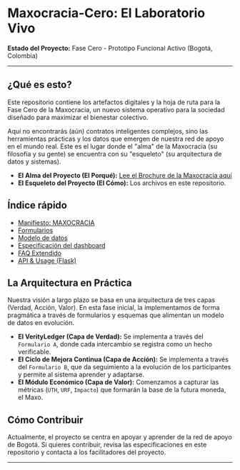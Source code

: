 # Maxocracia-Cero: El Laboratorio Vivo

**Estado del Proyecto:** Fase Cero - Prototipo Funcional Activo (Bogotá, Colombia)

---

## ¿Qué es esto?

Este repositorio contiene los artefactos digitales y la hoja de ruta para la Fase Cero de la Maxocracia, un nuevo sistema operativo para la sociedad diseñado para maximizar el bienestar colectivo.

Aquí no encontrarás (aún) contratos inteligentes complejos, sino las herramientas prácticas y los datos que emergen de nuestra red de apoyo en el mundo real. Este es el lugar donde el "alma" de la Maxocracia (su filosofía y su gente) se encuentra con su "esqueleto" (su arquitectura de datos y sistemas).

- **El Alma del Proyecto (El Porqué):** [Lee el Brochure de la Maxocracia aquí](URL_A_TU_BROCHURE_CUANDO_LO_SUBAS)
- **El Esqueleto del Proyecto (El Cómo):** Los archivos en este repositorio.

## Índice rápido

- [Manifiesto: MAXOCRACIA](docs/MAXOCRACIA_MANIFIESTO.md)
- [Formularios](formularios/)
- [Modelo de datos](data-model/)
- [Especificación del dashboard](dashboard-spec/)
- [FAQ Extendido](docs/FAQ_EXTENDIDO.md)
 - [API & Usage (Flask)](docs/API.md)

## La Arquitectura en Práctica

Nuestra visión a largo plazo se basa en una arquitectura de tres capas (Verdad, Acción, Valor). En esta fase inicial, la implementamos de forma pragmática a través de formularios y esquemas que alimentan un modelo de datos en evolución.

- **El VerityLedger (Capa de Verdad):** Se implementa a través del `Formulario A`, donde cada intercambio se registra como un hecho verificable.
- **El Ciclo de Mejora Continua (Capa de Acción):** Se implementa a través del `Formulario B`, que da seguimiento a la evolución de los participantes y permite al sistema aprender y adaptarse.
- **El Módulo Económico (Capa de Valor):** Comenzamos a capturar las métricas (`UTH`, `URF`, `Impacto`) que formarán la base de la futura moneda, el Maxo.

## Cómo Contribuir

Actualmente, el proyecto se centra en apoyar y aprender de la red de apoyo de Bogotá. Si quieres contribuir, revisa las especificaciones en este repositorio y contacta a los facilitadores del proyecto.

---
